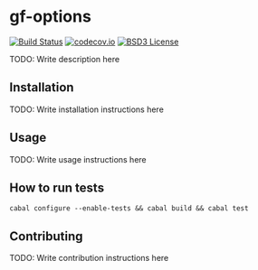 # gf-options
[![Build Status](https://travis-ci.org/jonathankochems/gf-options.svg)](https://travis-ci.org/jonathankochems/gf-options) [![codecov.io](http://codecov.io/github/jonathankochems/gf-options/coverage.svg?branch=develop)](http://codecov.io/github/jonathankochems/gf-options?branch=develop) [![BSD3 License](http://img.shields.io/badge/license-BSD3-brightgreen.svg)](https://tldrlegal.com/license/bsd-3-clause-license-%28revised%29) <!-- [![v0.1.0.0 on Hackage](http://img.shields.io/badge/hackage-0.1.0.0-brightgreen.svg)](http://hackage.haskell.org/package/gf-options-0.1.0.0) -->

TODO: Write description here

## Installation

TODO: Write installation instructions here

## Usage

TODO: Write usage instructions here

## How to run tests

```
cabal configure --enable-tests && cabal build && cabal test
```

## Contributing

TODO: Write contribution instructions here
